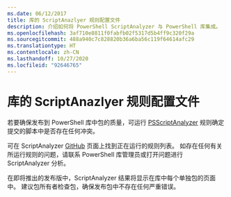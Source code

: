 ```yaml
---
ms.date: 06/12/2017
title: 库的 ScriptAnazlyer 规则配置文件
description: 介绍如何将 PowerShell ScriptAnalyzer 与 PowerShell 库集成。
ms.openlocfilehash: 3af710e8811f0fabfb02f5317d5b4ff9c320f29a
ms.sourcegitcommit: 488a940c7c828820b36a6ba56c119f64614afc29
ms.translationtype: HT
ms.contentlocale: zh-CN
ms.lasthandoff: 10/27/2020
ms.locfileid: "92646765"
---
```

# <a name="scriptanalyzer-rule-profile-for-gallery"></a>库的 ScriptAnazlyer 规则配置文件

若要确保发布到 PowerShell 库中包的质量，可运行 [PSScriptAnalyzer](https://github.com/PowerShell/PSScriptAnalyzer) 规则确定提交的脚本中是否存在任何冲突。

可在 ScriptAnalyzer [GitHub](https://github.com/PowerShell/PSScriptAnalyzer/blob/development/Engine/Settings/PSGallery.psd1) 页面上找到正在运行的规则列表。
如存在任何有关所运行规则的问题，请联系 PowerShell 库管理员或打开问题进行 ScriptAnalyzer 分析。

在即将推出的发布版中，ScriptAnalyzer 结果将显示在库中每个单独包的页面中。 建议包所有者检查包，确保发布包中不存在任何严重错误。
